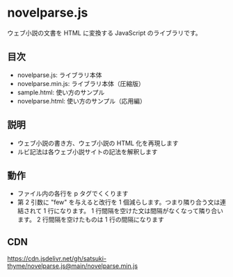 # novelparse.js
ウェブ小説の文書を HTML に変換する JavaScript のライブラリです。

## 目次
- novelparse.js: ライブラリ本体
- novelparse.min.js: ライブラリ本体（圧縮版）
- sample.html: 使い方のサンプル
- novelparse.html: 使い方のサンプル（応用編）

## 説明
- ウェブ小説の書き方、ウェブ小説の HTML 化を再現します
- ルビ記法は各ウェブ小説サイトの記法を解釈します

## 動作
- ファイル内の各行を p タグでくくります
- 第 2 引数に "few" を与えると改行を 1 個減らします。つまり隣り合う文は連結されて 1 行になります。 1 行間隔を空けた文は間隔がなくなって隣り合います。 2 行間隔を空けたものは 1 行の間隔になります

## CDN
https://cdn.jsdelivr.net/gh/satsuki-thyme/novelparse.js@main/novelparse.min.js
